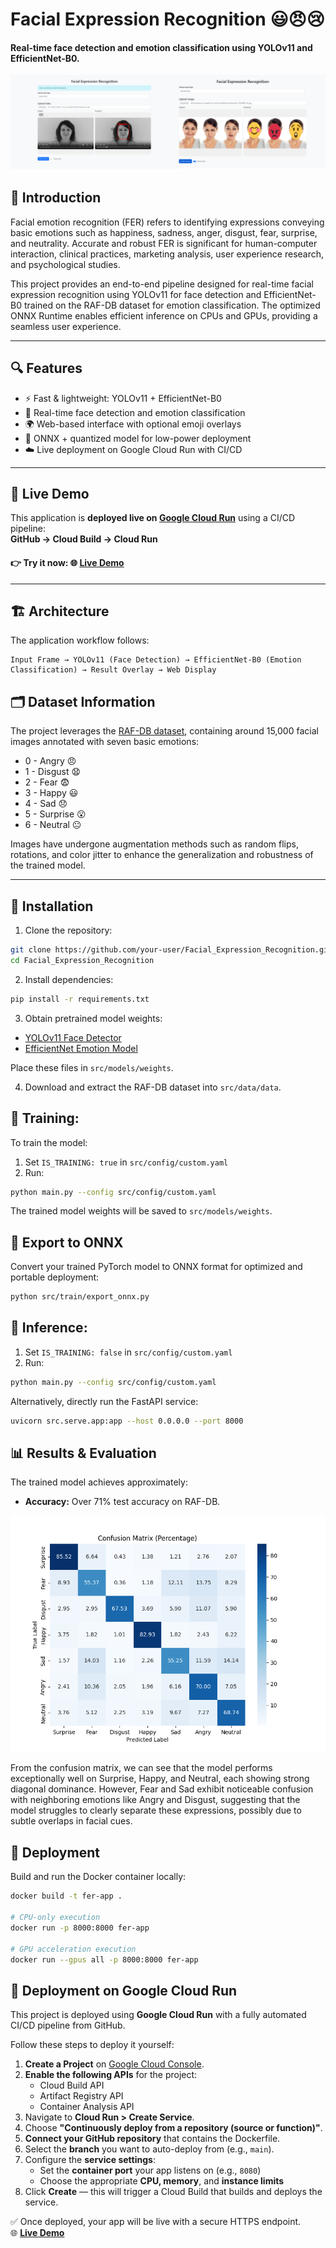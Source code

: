 # Facial Expression Recognition 😃😠😢
#### Real-time face detection and emotion classification using **YOLOv11** and **EfficientNet-B0**.

![Banner](docs/example.png)

##  🧠 Introduction
Facial emotion recognition (FER) refers to identifying expressions conveying basic emotions such as happiness, sadness, anger, disgust, fear, surprise, and neutrality. Accurate and robust FER is significant for human-computer interaction, clinical practices, marketing analysis, user experience research, and psychological studies.

This project provides an end-to-end pipeline designed for real-time facial expression recognition using YOLOv11 for face detection and EfficientNet-B0 trained on the RAF-DB dataset for emotion classification. The optimized ONNX Runtime enables efficient inference on CPUs and GPUs, providing a seamless user experience.

---

## 🔍 Features
- ⚡ Fast & lightweight: YOLOv11 + EfficientNet-B0
- 🧠 Real-time face detection and emotion classification
- 🌍 Web-based interface with optional emoji overlays
- 💾 ONNX + quantized model for low-power deployment
- ☁️ Live deployment on Google Cloud Run with CI/CD

---

## 📸 Live Demo

This application is **deployed live on [Google Cloud Run](https://cloud.google.com/run)** using a CI/CD pipeline:  
**GitHub → Cloud Build → Cloud Run**  

#### 👉 **Try it now:** 🌐 [Live Demo](https://fer.projects.nishantvalvi.com)

---

## 🏗️ Architecture

The application workflow follows:

```
Input Frame → YOLOv11 (Face Detection) → EfficientNet-B0 (Emotion Classification) → Result Overlay → Web Display
```

## 🗂️ Dataset Information

The project leverages the [RAF-DB dataset](https://www.kaggle.com/datasets/shuvoalok/raf-db-dataset), containing around 15,000 facial images annotated with seven basic emotions:

* 0 - Angry 😠
* 1 - Disgust 😧
* 2 - Fear 😨
* 3 - Happy 😃
* 4 - Sad 😞
* 5 - Surprise 😮
* 6 - Neutral 😐

Images have undergone augmentation methods such as random flips, rotations, and color jitter to enhance the generalization and robustness of the trained model.

---

## 🧰 Installation

1. Clone the repository:

```bash
git clone https://github.com/your-user/Facial_Expression_Recognition.git
cd Facial_Expression_Recognition
```

2. Install dependencies:

```bash
pip install -r requirements.txt
```

3. Obtain pretrained model weights:

* [YOLOv11 Face Detector](https://github.com/akanametov/yolo-face/releases/download/v0.0.0/yolov11n-face.onnx)
* [EfficientNet Emotion Model](https://drive.google.com/uc?export=download&id=1tT8sjm-09ppD-CCzLu0zp8eSjQ37tsjH)

Place these files in `src/models/weights`.

4. Download and extract the RAF-DB dataset into `src/data/data`.

## 🎯 Training:

To train the model:

1. Set `IS_TRAINING: true` in `src/config/custom.yaml`
2. Run:

```bash
python main.py --config src/config/custom.yaml
```

The trained model weights will be saved to `src/models/weights`.

## 🧊 Export to ONNX

Convert your trained PyTorch model to ONNX format for optimized and portable deployment:

```bash
python src/train/export_onnx.py
```


## 🧪 Inference:

1. Set `IS_TRAINING: false` in `src/config/custom.yaml`
2. Run:
```bash
python main.py --config src/config/custom.yaml
```

Alternatively, directly run the FastAPI service:

```bash
uvicorn src.serve.app:app --host 0.0.0.0 --port 8000
```

## 📊 Results & Evaluation

The trained model achieves approximately:

* **Accuracy:** Over 71% test accuracy on RAF-DB.

![Confusion Matrix](docs/cm.png)

From the confusion matrix, we can see that the model performs exceptionally well on Surprise, Happy, and Neutral, each showing strong diagonal dominance. However, Fear and Sad exhibit noticeable confusion with neighboring emotions like Angry and Disgust, suggesting that the model struggles to clearly separate these expressions, possibly due to subtle overlaps in facial cues.

## 🚀 Deployment

Build and run the Docker container locally:

```bash
docker build -t fer-app .

# CPU-only execution
docker run -p 8000:8000 fer-app

# GPU acceleration execution
docker run --gpus all -p 8000:8000 fer-app
```

## 🚀 Deployment on Google Cloud Run

This project is deployed using **Google Cloud Run** with a fully automated CI/CD pipeline from GitHub.

Follow these steps to deploy it yourself:

1. **Create a Project** on [Google Cloud Console](https://console.cloud.google.com/).
2. **Enable the following APIs** for the project:
   - Cloud Build API
   - Artifact Registry API
   - Container Analysis API
3. Navigate to **Cloud Run > Create Service**.
4. Choose **"Continuously deploy from a repository (source or function)"**.
5. **Connect your GitHub repository** that contains the Dockerfile.
6. Select the **branch** you want to auto-deploy from (e.g., `main`).
7. Configure the **service settings**:
   - Set the **container port** your app listens on (e.g., `8080`)
   - Choose the appropriate **CPU, memory**, and **instance limits**
8. Click **Create** — this will trigger a Cloud Build that builds and deploys the service.

✅ Once deployed, your app will be live with a secure HTTPS endpoint.  
🌐 [**Live Demo**](https://fer.projects.nishantvalvi.com)
